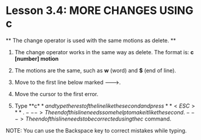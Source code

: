# Lesson 3.4: MORE CHANGES USING c

** The change operator is used with the same motions as delete. **

1. The change operator works in the same way as delete.  The format is:
**c    [number]   motion**

2. The motions are the same, such as   **w** (word) and  **$** (end of line).

3. Move to the first line below marked --->.

4. Move the cursor to the first error.

5. Type  **c$**  and type the rest of the line like the second and press **< ESC >**.
---> The end of this line needs some help to make it like the second.
---> The end of this line needs to be corrected using the  c$  command.

NOTE:  You can use the Backspace key to correct mistakes while typing.
